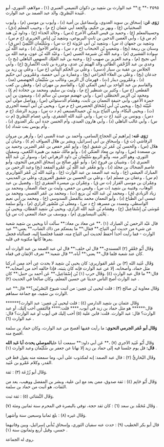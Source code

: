 ٣٥٩٥ -** ع:** عبد الوارث بن سَعِيد بن ذكوان التميمي العنبري (١) ، مولاهم، التنوري، أبو عُبَيدة البَصْرِيّ، والد عبد الصمد بن عبد الوارث.

**رَوَى عَن:** إسحاق بن سويد العدوي، وإسماعيل بن أمية (د) ، وأيوب بن موسى (م) ، وأيوب السختياني (ع) ، وبهز بن حكيم، والجعد أبي عثمان (خ م) ، وحبيب المعلم (دق) ، وحسينالمعلم (ع) ، وحميد بن قيس المكي الأعرج (دس) ، وخالد الحذاء (خ) ، وداود بْن هند (م س ق) ، وأبي الغصن الدجين بن ثابت اليربوعي، وسَعِيد بْن إياس الجريري (خ م س) ، وسَعِيد بن جمهان (د س) ، وسَعِيد بْن أَبي عَرُوبَة (خ ت س) ، وسُلَيْمان التَّيْمِيّ (س ق) ، وسنان بن ربيعة (بخ) ، وشعيب بْن الحبحاب (خ م د س) ، وعامر الأحول (د) ، وعبد اللَّه بْن سوادة القشيري (م) ، وعبد اللَّه بْن شبرمة الضبي (س) ، وعَبْد الله بْن عون، وعبد الله بن أَبي نجيح (م) ، وعبد العزيز بن صهيب (ع) ، وعتبة بن عَبد المَلِك السهمي الباهلي (بخ د) ، وعدي بن عبد الرَّحْمَنِ الطائي والد الهيثم بْن عدي، وعزرة بن ثابت الأَنْصارِيّ (خ) ، وأبي الجلاس بن عقبة بن سيار (دسي) ، وعلي بن الحكم البناني (خ س) ، وعلي بن زيد بن جدعان (بخ) ، وعلي بن العلاء الخزاعي (بخ) ، وعمارة بن أَبي حفصة، وعَمْروبن أَبي حكيم (د) ، وعَمْروبن دينار (ت) ، قهرمان آل الزبير، وغالب بن سُلَيْمان الجهضمي (مد) ، والقاسم بن عبد الواحد بن أيمن المكي (ق) ، والقاسم بن مهران (م) ، وقطن بن كعب القطعي (خ س) ، وكثير بن شنظير (خ م) ، وليث بن سليم، ومحمد بن جحادة (م ٤) ، ومحمد بْن الزبير الحنظلي (س) ، وأبي جهضم موسى بْن سالم (د) ، وميمون بن أَبي حمزة الأَعور، وأبي حنيفة النعمان بن ثابت، وهشام الدستوائي (س) ، وواصل مولى أبي عُيَيْنَة (بخ) ، ويحيى بْن أَبي إِسْحَاق الحضرمي (خ م س) ، ويحيى بْن أَبي أنيسة الجزري (ت) ، ويحيى البكاء، وأبي التياح يزيد بْن حميدالصنبعي (م د ت س) ، ويزيد الرشك (خ م دس) ، ويونس بن عُبَيد (خ ت س) ، وأبي عُبَيد الله الشقري، وأبي عصام البَصْرِيّ (م ت س) ، وأبي غالب الباهلي (د) ، وأبي هارون العبدي، وأم الحسن جدة أبي بكر العدوي (د) ، وأم يونس بنت شداد (د) .

**رَوَى عَنه:** إبراهيم بْن الحجاج السامي، وأحمد بن عبدة الضبي (م) ، وأزهر بن مروان الرقاشي (ت ق) ، وإسحاق بن أَبي إسرائيل، وبشر بن هلال الصواف (م ٤) ، وحبان بْن هلال (س) ، والحسن بْن عُمَر بْن شقيق (بخ) ، وأبو عُمَر حفص بن عُمَر الضرير، وحميد بن بن مسعدة (س) ، وداود بن معاذ العتكي (د) ، وأبو مالك سَعِيد بن هبيرة الكعبي، وسفيان الثوري، وهو أكبر منه، وأَبُو الربيع سُلَيْمان بْن داود الزهراني (م) ، وسوار بْن عَبد اللَّهِ العنبري (د) ، وشيبان بن فروخ (م) ، وأبو عُمَر صالح بن إسحاق الجرمي النحوي، وأبو عاصم الضحاك بن مخلد (د) ، وأبو مَعْمَر عَبد اللَّهِ بْن عَمْرو المقعد (بخ) وعبد الرحمن بن المبارك العيشي (خ) ، وابنه عبد الصمد بن عبد الوارث (ع) ، وعُبَيد الله بْن عُمَر القواريري (م س) ، وعفان بن مسلم (م) ، وعلي بن الحسين بن شقيق المروزي، وعلي بن المديني، وعِمْران بن موسى القزاز (ت س ق) ، وعِمْران بن ميسرة المنقري (خ) ، وفضيل بن عبد الوهاب، وقتيبة بن سَعِيد (ت س) ، وقيس بن حفص، وليث بن حماد الصفار، ومحمد بن زياد الزيادي (ق) ، ومحمد بْن عَبد الله بْن بزيع (ت) ، ومحمد بن عُمَر القصبي، ومحمد بن عيسى ابن الطباع (د) ، وأبو النعمان محمد بنالفضل السدوسي (خ) ، ومحمد بن أَبي نعيم الواسطي، ومسدد بن مسرهد (خ د س) ، ومعلى بْن مَنْصُور الرازي (م) ، وأَبُو سلمة مُوسَى بْن إِسْمَاعِيلَ (خ) ، وهشام بْن عُبَيد الله الرازي، ويحيى بْن سَعِيد القطان، ويحيى بْن يَحْيَى النيسابوري (م) ، ويوسف بن حماد المعني (ت س ق) .

قال عَبْد الرحمن بْن المبارك (١) ،** عن معاذ بن معاذ:** سألت أنا ويحيى بن سَعِيد شعبة عن شيء من حديث أبي التياح،** فقال:** ما يمنعكم من ذاك الشاب،** يعني:** عبد الوارث - فما رأيت أحدا أحفظ لحديث أبي التياح منه، فقمنا فجلسنا إليه، فسألناه فجعل يمرها كأنها مكتوبة في قلبه.

وَقَال أَبُو جَعْفَرٍ (٢) المسندي،** قال لي خلف:** قال لي عبد الصمد بن عبد الوارث أنه كان عند شعبة فلما قال،** يعني:** أباه،** قال شعبة:** تعرف الإتقان في قفاه.

وَقَال عُبَيد الله (٣) بن عُمَر القواريري: كان يحيى بْن سَعِيد لا يحدث عن أحد ممن أدركنا مثل حماد، وأصحابه، إلا عن عبد الوارث فإنه كان يثبته، فإذا خالفه أحد من أصحابه،** قال:** ما قال عبد الوارث (٤) .وَقَال حرب (١) بْن إِسْمَاعِيل،** عَن أحمد بن حنبل:** كان عبد الوارث أصح الناس حديثا عن حسين المعلم، وكان صالحا في الحديث (٢) .

وَقَال معاوية بْن صالح (٣) : قلت ليحيى بْن مَعِين: من أثبت شيوخ البَصْرِيّين؟** قال:** عبد الوارث بن سَعِيد، مع جماعة سماهم.

وَقَال عثمان بن سَعِيد الدارمي (٤) : قلت ليحيى بْن مَعِين: عبد الوارث؟****** قال:****** هو مثل حماد بن زيد في أيوب.**** قلت:**** فالثقفي أحب إليك، أو عبد الوارث؟ قال: عبد الوارث. قلت: فابن علية (٥) أحب إليك في أيوب أو عبد الوارث؟ قال: عبد الوارث (٦) .

**وَقَال أبو عُمَر الجرمي النحوي:** ما رأيت فقيها أفصح من عبد الوارث، وكان حماد بن سلمة أفصح منه.

وَقَال أَبُو عُبَيد الآجري (٧) ،** عَن أبي داود:** سمعت أبا علي**الموصلي يحدث أبا عَبد الله قال:** قل يوم جلسنا فيه إلى حماد بن زيد إلا نهانا عن جعفر بن سُلَيْمان وعبد الوارث (١) .

وقَال البُخارِيُّ (٢) : قال عبد الصمد: إنه لمكذوب على أبي، وما سمعته منه يقول قط في القدر، وكلام عَمْرو بن عُبَيد.

وَقَال أبو زُرْعَة (٣) : ثقة.

وَقَال أَبُو حَاتِم (٤) : ثقة صدوق، ممن يعد مع ابن علية، وبشر بن المفضل ووهيب، يعد من الثقات، هو أثبت من حماد بن سلمة.

وَقَال النَّسَائي (٥) : ثقة ثبت.

وَقَال مُحَمَّد بن سعد (٦) : كان ثقد حجة، توفي بالبصرة في المحرم سنة ثمانين ومئة (٧) .

وَقَال غيره (٨) : بلغ ثمانيا وسبعين سنة وأشهرا.

قال أبو بكر الخطيب (٩) : حدث عنه سفيان الثوري، وإسحاق بْنأبي إسرائيل، وبين وفاتيهما خمس، وقيل أربع وثمانون سنة (١) .

روى له الجماعة.